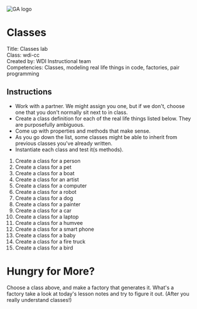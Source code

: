 ![GA logo](https://camo.githubusercontent.com/6ce15b81c1f06d716d753a61f5db22375fa684da/68747470733a2f2f67612d646173682e73332e616d617a6f6e6177732e636f6d2f70726f64756374696f6e2f6173736574732f6c6f676f2d39663838616536633963333837313639306533333238306663663535376633332e706e67)


# Classes

Title: Classes lab<br>
Class: wdi-cc<br>
Created by: WDI Instructional team<br>
Competencies: Classes, modeling real life things in code, factories, pair programming

## Instructions

- Work with a partner. We might assign you one, but if we don't, choose one that you don't normally sit next to in class.  
- Create a class definition for each of the real life things listed below. They are purposefully ambiguous.
- Come up with properties and methods that make sense.
- As you go down the list, some classes might be able to inherit from previous classes you've already written.
- Instantiate each class and test it(s methods).

1. Create a class for a person
1. Create a class for a pet
1. Create a class for a boat
1. Create a class for an artist
1. Create a class for a computer
1. Create a class for a robot
1. Create a class for a dog
1. Create a class for a painter
1. Create a class for a car
1. Create a class for a laptop
1. Create a class for a humvee
1. Create a class for a smart phone
1. Create a class for a baby
1. Create a class for a fire truck
1. Create a class for a bird


# Hungry for More? 

Choose a class above, and make a factory that generates it. What's a factory take a look at today's lesson notes and try to figure it out.  (After you really understand classes!)
